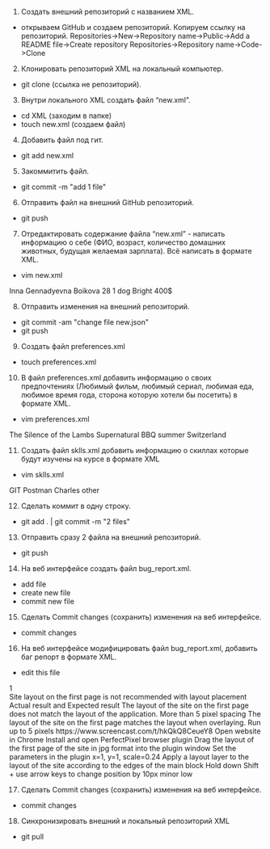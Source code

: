 1. Создать внешний репозиторий c названием XML.
 - открываем GitHub и создаем репозиторий. Копируем ссылку на репозиторий.
 Repositories->New->Repository name->Public->Add a README file->Create repository
 Repositories->Repository name->Code->Clone

 2. Клонировать репозиторий XML на локальный компьютер.
 - git clone (ссылка не репозиторий). 

 3. Внутри локального XML создать файл “new.xml”.
 - cd XML (заходим в папкe)
 - touch new.xml (создаем файл)

 4. Добавить файл под гит.
 - git add new.xml

 5. Закоммитить файл.
 - git commit -m "add 1 file"

 6. Отправить файл на внешний GitHub репозиторий.
 - git push

 7. Отредактировать содержание файла “new.xml” - написать информацию о себе (ФИО, возраст, количество домашних животных, будущая желаемая зарплата). Всё написать в формате XML.
 - vim new.xml

<aboutme>
        <name>Inna Gennadyevna Boikova</name>
        <age>28</age>
        <pets>
        <number>1</number>
        <kindofpet>dog</kindofpet>
        <name>Bright</name>
        </pets>
        <Salary>400$</Salary>
 </aboutme>
  
 8. Отправить изменения на внешний репозиторий.
  - git commit -am "change file new.json"
  - git push

 9. Создать файл preferences.xml
 - touch preferences.xml

 10. В файл preferences.xml добавить информацию о своих предпочтениях (Любимый фильм, любимый сериал, любимая еда, любимое время года, сторона которую хотели бы посетить) в формате XML.
  - vim preferences.xml

<aboutme>
        <favoritefilm>The Silence of the Lambs</favoritefilm>
        <favoriteseries>Supernatural</favoriteseries>
        <favoritefood>BBQ</favoritefood>
        <favoriteseason>summer</favoriteseason>
        <country>Switzerland</country>
 </aboutme>

 11. Создать файл sklls.xml добавить информацию о скиллах которые будут изучены на курсе в формате XML
 - vim sklls.xml

<allskills>
        <skill1>GIT</skill1>
        <skill2>Postman</skill2>
        <skill3>Charles</skill3>
        <skill4>other<skill4>
</allskills>

 12. Сделать коммит в одну строку.
 - git add . | git commit -m "2 files"

 13. Отправить сразу 2 файла на внешний репозиторий.
 - git push

 14. На веб интерфейсе создать файл bug_report.xml.
 - add file
 - create new file 
 - commit new file

 15. Сделать Commit changes (сохранить) изменения на веб интерфейсе.
  - commit changes

 16. На веб интерфейсе модифицировать файл bug_report.xml, добавить баг репорт в формате XML.
 - edit this file

<bugreport>
	<Identifier>1</Identifier>
  	<Summary>Site layout on the first page is not recommended with layout placement</Summary>
	<Descriprion>Actual result and Expected result</Descriprion>
	<Actual result>The layout of the site on the first page does not match the layout of the application. More than 5 pixel spacing</Actual result>
	<Expected result>The layout of the site on the first page matches the layout when overlaying. Run up to 5 pixels</Expected result>
	<Attachment>https://www.screencast.com/t/hkQkQ8CeueY8</Attachment>
	<Steps to reproduce>
		<step1>Open website in Chrome</step1>
	      	<step2>Install and open PerfectPixel browser plugin</step2>
              	<step3>Drag the layout of the first page of the site in jpg format into the plugin window</step3>
              	<step4>Set the parameters in the plugin x=1, y=1, scale=0.24</step4>
                <step5>Apply a layout layer to the layout of the site according to the edges of the main block</step5>
              	<step6>Hold down Shift + use arrow keys to change position by 10px</step6>
	</Steps to reproduce>
	<Severity>minor</Severity>
	<Priority>low</Priority>
</bugreport>

		
 17.  Сделать Commit changes (сохранить) изменения на веб интерфейсе.
 - commit changes

 18.  Синхронизировать внешний и локальный репозиторий XML
  - git pull
